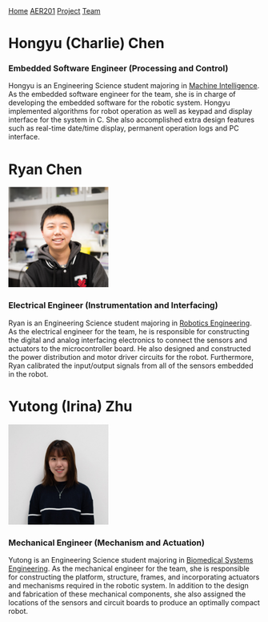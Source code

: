 <link rel="stylesheet" type="text/css" href="theme.css">

<div class="sidenav">
  <a href="../../">Home</a>
  <a href="../../Website/AER201_Engineering_Design">AER201</a>
  <a href="../../Website/Project">Project</a>
  <a href="../../Website/Team">Team</a>
</div>

# Hongyu (Charlie) Chen
### Embedded Software Engineer (Processing and Control)
Hongyu is an Engineering Science student majoring in [Machine Intelligence](https://engsci.utoronto.ca/explore_our_program/majors/machine-intelligence/). As the embedded software engineer for the team, she is in charge of developing the embedded software for the robotic system. Hongyu implemented algorithms for robot operation as well as keypad and display interface for the system in C. She also accomplished extra design features such as real-time date/time display, permanent operation logs and PC interface. 

# Ryan Chen

<img src="../../Images/Team/Ryan_Square.jpg" width="200" height="200"/>

### Electrical Engineer (Instrumentation and Interfacing)
Ryan is an Engineering Science student majoring in [Robotics Engineering](https://engsci.utoronto.ca/explore_our_program/majors/roboticsengineeringoption/). As the electrical engineer for the team, he is responsible for constructing the digital and analog interfacing electronics to connect the sensors and actuators to the microcontroller board. He also designed and constructed the power distribution and motor driver circuits for the robot. Furthermore, Ryan calibrated the input/output signals from all of the sensors embedded in the robot. 

# Yutong (Irina) Zhu

<img src="../../Images/Team/Yutong_Square.jpeg" width="200" height="200"/>

### Mechanical Engineer (Mechanism and Actuation)
Yutong is an Engineering Science student majoring in [Biomedical Systems Engineering](https://engsci.utoronto.ca/explore_our_program/majors/biomedical/). As the mechanical engineer for the team, she is responsible for constructing the platform, structure, frames, and incorporating actuators and mechanisms required in the robotic system. In addition to the design and fabrication of these mechanical components, she also assigned the locations of the sensors and circuit boards to produce an optimally compact robot. 
